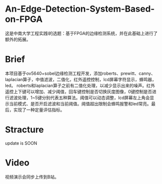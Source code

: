# An-Edge-Detection-System-Based-on-FPGA
这是中南大学工程实践Ⅰ的选题：基于FPGA的边缘检测系统，并在此基础上进行了额外的拓展。

# Brief
本项目基于ov5640+sobel边缘检测工程开发，添加roberts、prewitt、canny、laplacian算子，中值滤波，二值化，红外遥控控制，lcd屏幕字符显示，蜂鸣器，led。
roberts和laplacian算子之前有二值化处理，以减少显示出来的噪声。红外遥控上下键可以增加、减少阈值，回车键控制是否切换灰度图像，0键控制是否进行滤波处理，1~5键分别代表五种算法。阈值可以动态调整，lcd屏幕左上角会显示当前模式、是否开启滤波和当前阈值。阈值超出限制会蜂鸣报警和led常亮。最后，实现了一种定量评估指标。
# Stracture
update is SOON
# Video
视频演示会同步上传到B站。

